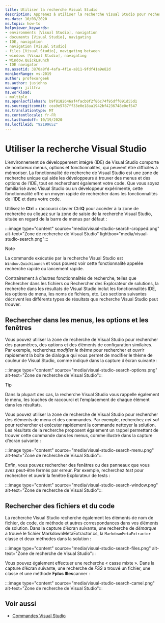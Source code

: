 ```yaml
---
title: Utiliser la recherche Visual Studio
description: Apprenez à utiliser la recherche Visual Studio pour rechercher des paramètres, des menus et du code.
ms.date: 10/08/2020
ms.topic: how-to
helpviewer_keywords:
- environments [Visual Studio], navigation
- documents [Visual Studio], navigating
- IDE, navigation
- navigation [Visual Studio]
- files [Visual Studio], navigating between
- windows [Visual Studio], navigating
- Window.QuickLaunch
- IDE navigator
ms.assetid: 3870a8fd-4afa-4f1e-a811-9fdf41a9e82d
monikerRange: vs-2019
author: profexorgeek
ms.author: jusjohns
manager: jillfra
ms.workload:
- multiple
ms.openlocfilehash: b9f8182646af4facb0f2f86c74f95dff091d55d1
ms.sourcegitcommit: cea9e5787ff33e0e18aa1942bf4236748e0ef547
ms.translationtype: MT
ms.contentlocale: fr-FR
ms.lasthandoff: 10/19/2020
ms.locfileid: "92199652"
---
```

# <a name="use-visual-studio-search"></a>Utiliser la recherche Visual Studio

L’environnement de développement intégré (IDE) de Visual Studio comporte de nombreux menus, options et fonctionnalités, qui peuvent être difficiles à mémoriser. La fonctionnalité de recherche de Visual Studio est une zone de recherche unique qui aide les développeurs à trouver des menus et des options de l’IDE, tout en recherchant également votre code. Que vous soyez familiarisé avec Visual Studio ou un développeur expérimenté, cette fonctionnalité offre un moyen rapide de rechercher dans les fonctionnalités de l’IDE et dans votre code.

Utilisez le **Ctrl** + raccourci clavier Ctrl**Q** pour accéder à la zone de recherche ou cliquez sur la zone de saisie de la recherche Visual Studio, située en regard de la barre de menus par défaut :

:::image type="content" source="media/visual-studio-search-cropped.png" alt-text="Zone de recherche de Visual Studio" lightbox="media/visual-studio-search.png":::

> [!NOTE]
> La commande exécutée par la recherche Visual Studio est `Window.QuickLaunch` et vous pouvez voir cette fonctionnalité appelée recherche rapide ou lancement rapide.

Contrairement à d’autres fonctionnalités de recherche, telles que Rechercher dans les fichiers ou Rechercher des Explorateur de solutions, la recherche dans les résultats de Visual Studio inclut les fonctionnalités IDE, les options de menu, les noms de fichiers, etc. Les sections suivantes décrivent les différents types de résultats que recherche Visual Studio peut trouver.

## <a name="search-menus-options-and-windows"></a>Rechercher dans les menus, les options et les fenêtres

Vous pouvez utiliser la zone de recherche de Visual Studio pour rechercher des paramètres, des options et des éléments de configuration similaires. Par exemple, recherchez *modifier le thème* pour rechercher et ouvrir rapidement la boîte de dialogue qui vous permet de modifier le thème de couleur de Visual Studio, comme indiqué dans la capture d’écran suivante :

:::image type="content" source="media/visual-studio-search-options.png" alt-text="Zone de recherche de Visual Studio":::

> [!TIP]
> Dans la plupart des cas, la recherche Visual Studio vous rappelle également le menu, les touches de raccourci et l’emplacement de chaque élément dans les résultats.

Vous pouvez utiliser la zone de recherche de Visual Studio pour rechercher des éléments de menu et des commandes. Par exemple, recherchez *net sol* pour rechercher et exécuter rapidement la commande nettoyer la solution. Les résultats de la recherche proposent également un rappel permettant de trouver cette commande dans les menus, comme illustré dans la capture d’écran suivante :

:::image type="content" source="media/visual-studio-search-menu.png" alt-text="Zone de recherche de Visual Studio":::

Enfin, vous pouvez rechercher des fenêtres ou des panneaux que vous avez peut-être fermés par erreur. Par exemple, recherchez *test* pour rechercher et ouvrir la fenêtre Explorateur de tests :

:::image type="content" source="media/visual-studio-search-window.png" alt-text="Zone de recherche de Visual Studio":::

## <a name="search-files-and-code"></a>Rechercher des fichiers et du code

La recherche Visual Studio recherche également les éléments de nom de fichier, de code, de méthode et autres correspondances dans vos éléments de solution. Dans la capture d’écran suivante, une recherche de *démarque* a trouvé le fichier MarkdownMetaExtractor.cs, la `MarkdownMetaExtractor` classe et deux méthodes dans la solution :

:::image type="content" source="media/visual-studio-search-files.png" alt-text="Zone de recherche de Visual Studio":::

Vous pouvez également effectuer une recherche « casse mixte ». Dans la capture d’écran suivante, une recherche de *FSS* a trouvé un fichier, une classe et une méthode **F****plus Ille****s**canner :

:::image type="content" source="media/visual-studio-search-camel.png" alt-text="Zone de recherche de Visual Studio":::

## <a name="see-also"></a>Voir aussi

- [Commandes Visual Studio](reference/visual-studio-commands.md)